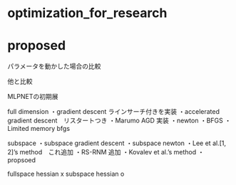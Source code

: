 # optimization_for_research

# proposed
パラメータを動かした場合の比較

他と比較

MLPNETの初期展

full dimension
・gradient descent ラインサーチ付きを実装
・accelerated gradient descent　リスタートつき
・Marumo AGD 実装
・newton
・BFGS
・Limited memory bfgs

subspace
・subspace gradient descent
・subspace newton
・Lee et al.[1, 2]’s method　これ追加
・RS-RNM 追加
・Kovalev et al.’s method
・propsoed 

fullspace hessian x
subspace hessian o

